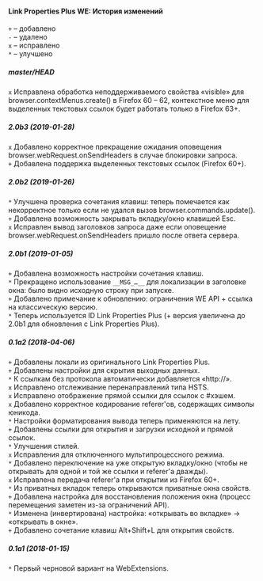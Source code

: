 ﻿#### Link Properties Plus WE: История изменений

`+` – добавлено<br>
`-` – удалено<br>
`x` – исправлено<br>
`*` – улучшено<br>

##### master/HEAD
`x` Исправлена обработка неподдерживаемого свойства «visible» для browser.contextMenus.create() в Firefox 60 – 62, контекстное меню для выделенных текстовых ссылок будет работать только в Firefox 63+.<br>

##### 2.0b3 (2019-01-28)
`x` Добавлено корректное прекращение ожидания оповещения browser.webRequest.onSendHeaders в случае блокировки запроса.<br>
`+` Добавлена поддержка выделенных текстовых ссылок (Firefox 60+).<br>

##### 2.0b2 (2019-01-26)
`*` Улучшена проверка сочетания клавиш: теперь помечается как некорректное только если не удался вызов browser.commands.update().<br>
`+` Добавлена возможность закрывать вкладку/окно клавишей Esc.<br>
`x` Исправлен вывод заголовков запроса даже если оповещение browser.webRequest.onSendHeaders пришло после ответа сервера.<br>

##### 2.0b1 (2019-01-05)
`+` Добавлена возможность настройки сочетания клавиш.<br>
`*` Прекращено использование `__MSG_…__` для локализации в заголовке окна: было видно исходную строку при запуске.<br>
`+` Добавлено примечание к обновлению: ограничения WE API + ссылка на классическую версию.<br>
`*` Теперь используется ID Link Properties Plus (+ версия увеличена до 2.0b1 для обновления с Link Properties Plus).<br>

##### 0.1a2 (2018-04-06)
`+` Добавлены локали из оригинального Link Properties Plus.<br>
`+` Добавлены настройки для скрытия выходных данных.<br>
`*` К ссылкам без протокола автоматически добавляется «http://».<br>
`x` Исправлено отслеживание перенаправлений типа HSTS.<br>
`x` Исправлено отображение прямой ссылки для ссылок с #хэшем.<br>
`x` Добавлено корректное кодирование referer'ов, содержащих символы юникода.<br>
`*` Настройки форматирования вывода теперь применяются на лету.<br>
`+` Добавлены ссылки для открытия и загрузки исходной и прямой ссылок.<br>
`*` Улучшения стилей.<br>
`x` Исправления для отключенного мультипроцессного режима.<br>
`*` Добавлено переключение на уже открытую вкладку/окно (чтобы не открывать для одной и той же ссылки и referer'а дважды).<br>
`x` Исправлена передача referer'а при открытии из  Firefox 60+.<br>
`*` Из приватных вкладок теперь открываются приватные окна свойств.<br>
`+` Добавлена настройка для восстановления положения окна (процесс перемещения заметен из-за ограничений API).<br>
`*` Изменена (инвертирована) настройка: «открывать во вкладке» → «открывать в окне».<br>
`+` Добавлено сочетание клавиш Alt+Shift+L для открытия свойств.<br>

##### 0.1a1 (2018-01-15)
`*` Первый черновой вариант на WebExtensions.<br>